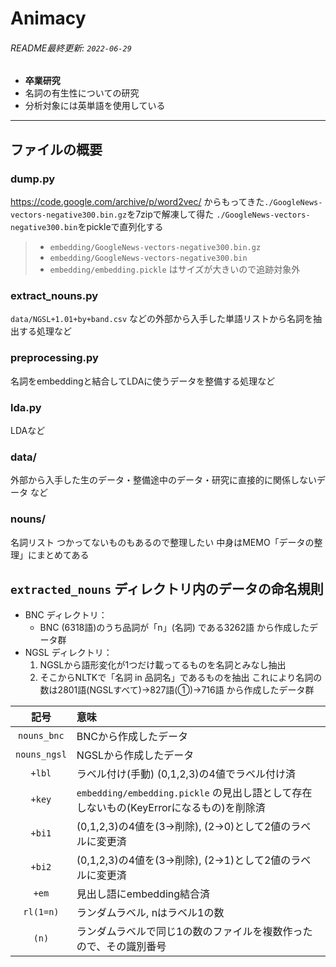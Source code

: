 # Animacy
###### README最終更新: `2022-06-29`

- **卒業研究** 
- 名詞の有生性についての研究
- 分析対象には英単語を使用している

---

## ファイルの概要
### dump.py
https://code.google.com/archive/p/word2vec/ からもってきた`./GoogleNews-vectors-negative300.bin.gz`を7zipで解凍して得た `./GoogleNews-vectors-negative300.bin`をpickleで直列化する
> - `embedding/GoogleNews-vectors-negative300.bin.gz`
> - `embedding/GoogleNews-vectors-negative300.bin`
> - `embedding/embedding.pickle`
> はサイズが大きいので追跡対象外

### extract_nouns.py
`data/NGSL+1.01+by+band.csv` などの外部から入手した単語リストから名詞を抽出する処理など

### preprocessing.py
名詞をembeddingと結合してLDAに使うデータを整備する処理など

### lda.py
LDAなど

### data/
外部から入手した生のデータ・整備途中のデータ・研究に直接的に関係しないデータ など

### nouns/
名詞リスト
つかってないものもあるので整理したい
中身はMEMO「データの整理」にまとめてある

## `extracted_nouns` ディレクトリ内のデータの命名規則
- BNC ディレクトリ：
  - BNC (6318語)のうち品詞が「n」(名詞) である3262語 から作成したデータ群
- NGSL ディレクトリ：
  1. NGSLから語形変化が1つだけ載ってるものを名詞とみなし抽出
  2. そこからNLTKで「名詞 in 品詞名」であるものを抽出
これにより名詞の数は2801語(NGSLすべて)→827語(①)→716語 から作成したデータ群

|記号|意味|
|:--:|:--|
|`nouns_bnc`|BNCから作成したデータ|
|`nouns_ngsl`|NGSLから作成したデータ|
|`+lbl`|ラベル付け(手動) (0,1,2,3)の4値でラベル付け済|
|`+key`|`embedding/embedding.pickle` の見出し語として存在しないもの(KeyErrorになるもの)を削除済|
|`+bi1`|(0,1,2,3)の4値を(3→削除), (2→0)として2値のラベルに変更済|
|`+bi2`|(0,1,2,3)の4値を(3→削除), (2→1)として2値のラベルに変更済|
|`+em`|見出し語にembedding結合済|
|`rl(1=n)`|ランダムラベル, nはラベル1の数|
|`(n)`|ランダムラベルで同じ1の数のファイルを複数作ったので、その識別番号|
